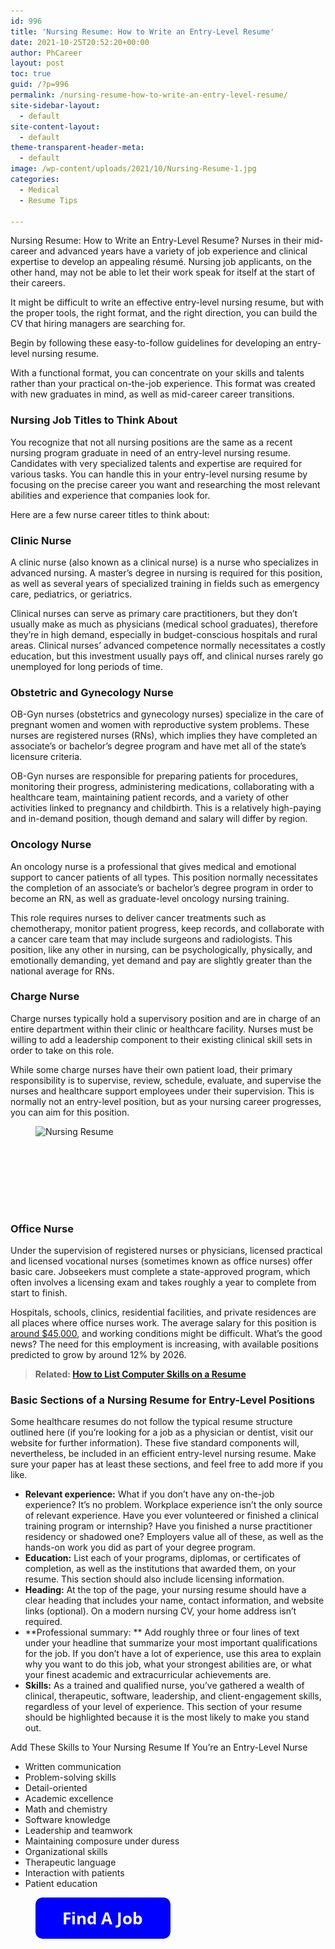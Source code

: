 ```yaml
---
id: 996
title: 'Nursing Resume: How to Write an Entry-Level Resume'
date: 2021-10-25T20:52:20+00:00
author: PhCareer
layout: post
toc: true
guid: /?p=996
permalink: /nursing-resume-how-to-write-an-entry-level-resume/
site-sidebar-layout:
  - default
site-content-layout:
  - default
theme-transparent-header-meta:
  - default
image: /wp-content/uploads/2021/10/Nursing-Resume-1.jpg
categories:
  - Medical
  - Resume Tips
 
---
```

Nursing Resume: How to Write an Entry-Level Resume? Nurses in their mid-career and advanced years have a variety of job experience and clinical expertise to develop an appealing résumé. Nursing job applicants, on the other hand, may not be able to let their work speak for itself at the start of their careers.

It might be difficult to write an effective entry-level nursing resume, but with the proper tools, the right format, and the right direction, you can build the CV that hiring managers are searching for.

Begin by following these easy-to-follow guidelines for developing an entry-level nursing resume.

With a functional format, you can concentrate on your skills and talents rather than your practical on-the-job experience. This format was created with new graduates in mind, as well as mid-career career transitions.

 

### **Nursing Job Titles to Think About**

You recognize that not all nursing positions are the same as a recent nursing program graduate in need of an entry-level nursing resume. Candidates with very specialized talents and expertise are required for various tasks. You can handle this in your entry-level nursing resume by focusing on the precise career you want and researching the most relevant abilities and experience that companies look for.

 

Here are a few nurse career titles to think about:

### **Clinic Nurse**

A clinic nurse (also known as a clinical nurse) is a nurse who specializes in advanced nursing. A master&#8217;s degree in nursing is required for this position, as well as several years of specialized training in fields such as emergency care, pediatrics, or geriatrics.

Clinical nurses can serve as primary care practitioners, but they don&#8217;t usually make as much as physicians (medical school graduates), therefore they&#8217;re in high demand, especially in budget-conscious hospitals and rural areas. Clinical nurses&#8217; advanced competence normally necessitates a costly education, but this investment usually pays off, and clinical nurses rarely go unemployed for long periods of time.

 

### **Obstetric and Gynecology Nurse**

OB-Gyn nurses (obstetrics and gynecology nurses) specialize in the care of pregnant women and women with reproductive system problems. These nurses are registered nurses (RNs), which implies they have completed an associate&#8217;s or bachelor&#8217;s degree program and have met all of the state&#8217;s licensure criteria.

OB-Gyn nurses are responsible for preparing patients for procedures, monitoring their progress, administering medications, collaborating with a healthcare team, maintaining patient records, and a variety of other activities linked to pregnancy and childbirth. This is a relatively high-paying and in-demand position, though demand and salary will differ by region.

 
### **Oncology Nurse**

An oncology nurse is a professional that gives medical and emotional support to cancer patients of all types. This position normally necessitates the completion of an associate&#8217;s or bachelor&#8217;s degree program in order to become an RN, as well as graduate-level oncology nursing training.

This role requires nurses to deliver cancer treatments such as chemotherapy, monitor patient progress, keep records, and collaborate with a cancer care team that may include surgeons and radiologists. This position, like any other in nursing, can be psychologically, physically, and emotionally demanding, yet demand and pay are slightly greater than the national average for RNs.

 

### **Charge Nurse**

Charge nurses typically hold a supervisory position and are in charge of an entire department within their clinic or healthcare facility. Nurses must be willing to add a leadership component to their existing clinical skill sets in order to take on this role.

While some charge nurses have their own patient load, their primary responsibility is to supervise, review, schedule, evaluate, and supervise the nurses and healthcare support employees under their supervision. This is normally not an entry-level position, but as your nursing career progresses, you can aim for this position.


<figure class="wp-block-image size-full">

<img loading="lazy" width="724" height="482" src="/wp-content/uploads/2021/10/Nursing-Resume.jpg" alt="Nursing Resume" class="wp-image-997" srcset="/wp-content/uploads/2021/10/Nursing-Resume.jpg 724w, /wp-content/uploads/2021/10/Nursing-Resume-300x200.jpg 300w" sizes="(max-width: 724px) 100vw, 724px" /> </figure> 

<div style="height:100px" aria-hidden="true" class="wp-block-spacer">
</div>

### **Office Nurse**

Under the supervision of registered nurses or physicians, licensed practical and licensed vocational nurses (sometimes known as office nurses) offer basic care. Jobseekers must complete a state-approved program, which often involves a licensing exam and takes roughly a year to complete from start to finish.

Hospitals, schools, clinics, residential facilities, and private residences are all places where office nurses work. The average salary for this position is [around $45,000](https://www.salary.com/research/salary/posting/office-nurse-salary), and working conditions might be difficult. What&#8217;s the good news? The need for this employment is increasing, with available positions predicted to grow by around 12% by 2026.

 
<blockquote class="wp-block-quote">
  <p>
    <strong>Related: <a href="/computer-skills-on-resume/">How to List Computer Skills on a Resume</a></strong>
  </p>
</blockquote>

 
### **Basic Sections of a Nursing Resume for Entry-Level Positions**

Some healthcare resumes do not follow the typical resume structure outlined here (if you&#8217;re looking for a job as a physician or dentist, visit our website for further information). These five standard components will, nevertheless, be included in an efficient entry-level nursing resume. Make sure your paper has at least these sections, and feel free to add more if you like.

  * **Relevant experience:** What if you don&#8217;t have any on-the-job experience? It&#8217;s no problem. Workplace experience isn&#8217;t the only source of relevant experience. Have you ever volunteered or finished a clinical training program or internship? Have you finished a nurse practitioner residency or shadowed one? Employers value all of these, as well as the hands-on work you did as part of your degree program.
  * **Education:** List each of your programs, diplomas, or certificates of completion, as well as the institutions that awarded them, on your resume. This section should also include licensing information.
  * **Heading:** At the top of the page, your nursing resume should have a clear heading that includes your name, contact information, and website links (optional). On a modern nursing CV, your home address isn&#8217;t required.
  * \*\*Professional summary: \*\* Add roughly three or four lines of text under your headline that summarize your most important qualifications for the job. If you don&#8217;t have a lot of experience, use this area to explain why you want to do this job, what your strongest abilities are, or what your finest academic and extracurricular achievements are.
  * **Skills:** As a trained and qualified nurse, you&#8217;ve gathered a wealth of clinical, therapeutic, software, leadership, and client-engagement skills, regardless of your level of experience. This section of your resume should be highlighted because it is the most likely to make you stand out.

 
Add These Skills to Your Nursing Resume If You&#8217;re an Entry-Level Nurse

  * Written communication
  * Problem-solving skills
  * Detail-oriented
  * Academic excellence
  * Math and chemistry
  * Software knowledge
  * Leadership and teamwork
  * Maintaining composure under duress
  * Organizational skills
  * Therapeutic language
  * Interaction with patients
  * Patient education
 
<div class="wp-block-image">
  <figure class="aligncenter size-full"><a href="https://www.jobssearches.org/searches/keyword-nurse/location-united-states"><img loading="lazy" width="216" height="66" src="/wp-content/uploads/2021/08/button_find-a-job.png" alt="Find A Job" class="wp-image-866" /></a></figure>
</div>

  